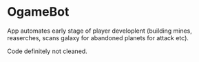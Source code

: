 # OgameBot
App automates early stage of player developlent (building mines, reaserches, scans galaxy for abandoned planets for attack etc).

Code definitely not cleaned.
